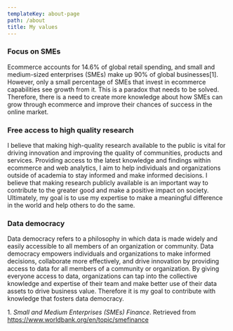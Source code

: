 ```yaml
---
templateKey: about-page
path: /about
title: My values
---
```

### F﻿ocus on SMEs

Ecommerce accounts for 14.6% of global retail spending, and small and medium-sized enterprises (SMEs) make up 90% of global businesses\[1]. However, only a small percentage of SMEs that invest in ecommerce capabilities see growth from it. This is a paradox that needs to be solved. Therefore, there is a need to create more knowledge about how SMEs can grow through ecommerce and improve their chances of success in the online market.

### Free access to h﻿igh quality research

I believe that making high-quality research available to the public is vital for driving innovation and improving the quality of communities, products and services. Providing access to the latest knowledge and findings within ecommerce and web analytics, I aim to help individuals and organizations outside of academia to stay informed and make informed decisions. I believe that making research publicly available is an important way to contribute to the greater good and make a positive impact on society. Ultimately, my goal is to use my expertise to make a meaningful difference in the world and help others to do the same.

### Data democracy

Data democracy refers to a philosophy in which data is made widely and easily accessible to all members of an organization or community. Data democracy empowers individuals and organizations to make informed decisions, collaborate more effectively, and drive innovation by providing access to data for all members of a community or organization. By giving everyone access to data, organizations can tap into the collective knowledge and expertise of their team and make better use of their data assets to drive business value. Therefore it is my goal to contribute with knowledge that fosters data democracy.

1﻿. *Small and Medium Enterprises (SMEs) Finance*. Retrieved from https://www.worldbank.org/en/topic/smefinance
